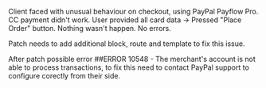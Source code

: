Client faced with unusual behaviour on checkout, using PayPal Payflow Pro. CC payment didn't work. 
User provided all card data -> Pressed "Place Order" button. Nothing wasn't happen. No errors.

Patch needs to add additional block, route and template to fix this issue.

After patch possible error ##ERROR 10548 - The merchant's account is not able to process transactions, to fix this need to contact PayPal support to configure corectly from their side.
